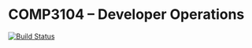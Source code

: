 # COMP3104 – Developer Operations  
[![Build Status](https://app.travis-ci.com/DenrickShawnViera/COMP3104.svg?branch=main)](https://app.travis-ci.com/DenrickShawnViera/COMP3104)
